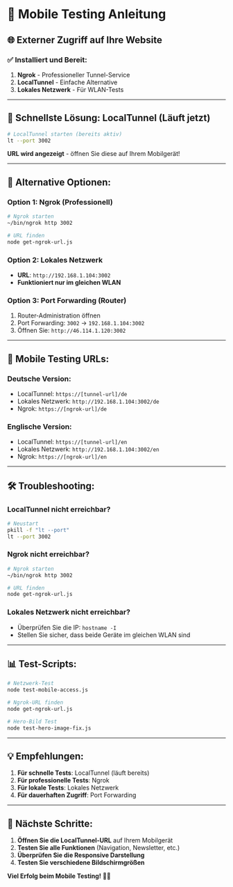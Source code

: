 # 📱 Mobile Testing Anleitung

## 🌐 Externer Zugriff auf Ihre Website

### ✅ **Installiert und Bereit:**

1. **Ngrok** - Professioneller Tunnel-Service
2. **LocalTunnel** - Einfache Alternative
3. **Lokales Netzwerk** - Für WLAN-Tests

---

## 🚀 **Schnellste Lösung: LocalTunnel (Läuft jetzt)**

```bash
# LocalTunnel starten (bereits aktiv)
lt --port 3002
```

**URL wird angezeigt** - öffnen Sie diese auf Ihrem Mobilgerät!

---

## 🔧 **Alternative Optionen:**

### **Option 1: Ngrok (Professionell)**
```bash
# Ngrok starten
~/bin/ngrok http 3002

# URL finden
node get-ngrok-url.js
```

### **Option 2: Lokales Netzwerk**
- **URL**: `http://192.168.1.104:3002`
- **Funktioniert nur im gleichen WLAN**

### **Option 3: Port Forwarding (Router)**
1. Router-Administration öffnen
2. Port Forwarding: `3002` → `192.168.1.104:3002`
3. Öffnen Sie: `http://46.114.1.120:3002`

---

## 📱 **Mobile Testing URLs:**

### **Deutsche Version:**
- LocalTunnel: `https://[tunnel-url]/de`
- Lokales Netzwerk: `http://192.168.1.104:3002/de`
- Ngrok: `https://[ngrok-url]/de`

### **Englische Version:**
- LocalTunnel: `https://[tunnel-url]/en`
- Lokales Netzwerk: `http://192.168.1.104:3002/en`
- Ngrok: `https://[ngrok-url]/en`

---

## 🛠️ **Troubleshooting:**

### **LocalTunnel nicht erreichbar?**
```bash
# Neustart
pkill -f "lt --port"
lt --port 3002
```

### **Ngrok nicht erreichbar?**
```bash
# Ngrok starten
~/bin/ngrok http 3002

# URL finden
node get-ngrok-url.js
```

### **Lokales Netzwerk nicht erreichbar?**
- Überprüfen Sie die IP: `hostname -I`
- Stellen Sie sicher, dass beide Geräte im gleichen WLAN sind

---

## 📊 **Test-Scripts:**

```bash
# Netzwerk-Test
node test-mobile-access.js

# Ngrok-URL finden
node get-ngrok-url.js

# Hero-Bild Test
node test-hero-image-fix.js
```

---

## 💡 **Empfehlungen:**

1. **Für schnelle Tests**: LocalTunnel (läuft bereits)
2. **Für professionelle Tests**: Ngrok
3. **Für lokale Tests**: Lokales Netzwerk
4. **Für dauerhaften Zugriff**: Port Forwarding

---

## 🎯 **Nächste Schritte:**

1. **Öffnen Sie die LocalTunnel-URL** auf Ihrem Mobilgerät
2. **Testen Sie alle Funktionen** (Navigation, Newsletter, etc.)
3. **Überprüfen Sie die Responsive Darstellung**
4. **Testen Sie verschiedene Bildschirmgrößen**

**Viel Erfolg beim Mobile Testing!** 📱✨
